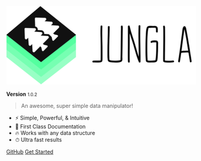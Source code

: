 ![logo](assets/img/Jungla.svg)

<b>Version</b> <small>1.0.2</small>

> An awesome, super simple data manipulator!

-   ⚡️️ Simple, Powerful, & Intuitive
-   💎 First Class Documentation
-   🔥 Works with any data structure
-   ⏱ Ultra fast results

<div class="buttons">
  <a href="https://github.com/crazywolf132/Jungla" target="_blank"><span>GitHub</span></a>
  <a href="#/basics/README.md"><span>Get Started</span></a>
</div>
